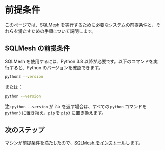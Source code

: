# 前提条件

このページでは、SQLMesh を実行するために必要なシステムの前提条件と、それらを満たすための手順について説明します。

## SQLMesh の前提条件

SQLMesh を使用するには、Python 3.8 以降が必要です。以下のコマンドを実行すると、Python のバージョンを確認できます。

```bash
python3 --version
```

または：

```bash
python --version
```

**注:** `python --version` が 2.x を返す場合は、すべての `python` コマンドを `python3` に置き換え、`pip` を `pip3` に置き換えます。

## 次のステップ

マシンが前提条件を満たしたので、[SQLMesh をインストール](installation.md)します。
